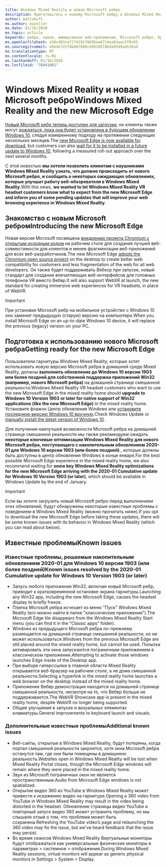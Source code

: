 ```yaml
---
title: Windows Mixed Reality и новая Microsoft ребро
description: Приготовьтесь к новому Microsoft ребру в Windows Mixed Reality. Сюда входят изменения, которые необходимо выполнить, обновления для поиска и известные проблемы.
author: mattzmsft
ms.author: mazeller
ms.date: 01/15/2020
ms.topic: article
keywords: ребро, новое, иммерсивное веб-приложение, Microsoft ребро, браузер, VR
ms.openlocfilehash: e38cd83cef274281f0d36ae8714ea82aac5f0c65
ms.sourcegitcommit: e9e4e722f4b607888ce69185f8bda9549ad526ad
ms.translationtype: MT
ms.contentlocale: ru-RU
ms.lasthandoff: 01/16/2020
ms.locfileid: "76041001"
---
```

# <a name="windows-mixed-reality-and-the-new-microsoft-edge"></a><span data-ttu-id="60fd9-105">Windows Mixed Reality и новая Microsoft ребро</span><span class="sxs-lookup"><span data-stu-id="60fd9-105">Windows Mixed Reality and the new Microsoft Edge</span></span>

<span data-ttu-id="60fd9-106">[Новый Microsoft ребр теперь доступен для загрузки](https://blogs.windows.com/windowsexperience/?p=173496), но клиенты также могут [дождаться, пока она будет установлена в будущем обновлении Windows 10](https://blogs.windows.com/msedgedev/2020/01/15/upgrading-new-microsoft-edge-79-chromium/), следуя измеренному подходу на протяжении следующих нескольких месяцев.</span><span class="sxs-lookup"><span data-stu-id="60fd9-106">The [new Microsoft Edge is now available for download](https://blogs.windows.com/windowsexperience/?p=173496), but customers can also [wait for it to be installed in a future update to Windows 10](https://blogs.windows.com/msedgedev/2020/01/15/upgrading-new-microsoft-edge-79-chromium/), following a measured roll-out approach over the next several months.</span></span> 

<span data-ttu-id="60fd9-107">С этой новостью **мы хотели позволить клиентам с наушниками Windows Mixed Reality узнать, что должно происходить от нового Microsoft ребро, и сообщить о некоторых ожидающих обновлениях, которые улучшат работу веб-обозревателя в Windows Mixed Reality**.</span><span class="sxs-lookup"><span data-stu-id="60fd9-107">With this news, **we wanted to let Windows Mixed Reality VR headset customers know what to expect from the new Microsoft Edge and inform you of some pending updates that will improve your web browsing experience in Windows Mixed Reality**.</span></span>

## <a name="introducing-the-new-microsoft-edge"></a><span data-ttu-id="60fd9-108">Знакомство с новым Microsoft ребром</span><span class="sxs-lookup"><span data-stu-id="60fd9-108">Introducing the new Microsoft Edge</span></span>

<span data-ttu-id="60fd9-109">Новая версия Microsoft посвящена [внедрению проекта Chromium с открытым исходным кодом](https://blogs.windows.com/windowsexperience/2018/12/06/microsoft-edge-making-the-web-better-through-more-open-source-collaboration/) на рабочем столе для создания лучшей веб-совместимости для клиентов и менее фрагментации веб-приложений для всех веб-разработчиков.</span><span class="sxs-lookup"><span data-stu-id="60fd9-109">The new Microsoft Edge [adopts the Chromium open source project](https://blogs.windows.com/windowsexperience/2018/12/06/microsoft-edge-making-the-web-better-through-more-open-source-collaboration/) on the desktop to create better web compatibility for customers and less fragmentation of the web for all web developers.</span></span> <span data-ttu-id="60fd9-110">Он также будет поддерживать Вебкср при запуске, новый стандарт для создания впечатляющих веб-интерфейсов для головных телефонов VR вместо Вебвр.</span><span class="sxs-lookup"><span data-stu-id="60fd9-110">It will also support WebXR at launch, the new standard for creating immersive web experiences for VR headsets, in place of WebVR.</span></span>

>[!IMPORTANT]
><span data-ttu-id="60fd9-111">При установке Microsoft ребр на мобильное устройство с Windows 10 оно заменит предыдущую (старую) версию на компьютере.</span><span class="sxs-lookup"><span data-stu-id="60fd9-111">When you install Microsoft Edge on an up-to-date Windows 10 device, it will replace the previous (legacy) version on your PC.</span></span>

## <a name="getting-ready-for-the-new-microsoft-edge"></a><span data-ttu-id="60fd9-112">Подготовка к использованию нового Microsoft ребра</span><span class="sxs-lookup"><span data-stu-id="60fd9-112">Getting ready for the new Microsoft Edge</span></span>

<span data-ttu-id="60fd9-113">Пользователи гарнитуры Windows Mixed Reality, которые хотят использовать новую версию Microsoft ребра в домашней среде Mixed Reality, должны **выполнить обновление до Windows 10 версии 1903 или более поздней для собственной поддержки приложений Win32 (например, нового Microsoft ребра)** на домашней странице смешанной реальности.</span><span class="sxs-lookup"><span data-stu-id="60fd9-113">Windows Mixed Reality VR headset customers who want to use the new Microsoft Edge in the mixed reality home should **upgrade to Windows 10 Version 1903 or later for native support of Win32 applications (like the new Microsoft Edge)** in the mixed reality home.</span></span> <span data-ttu-id="60fd9-114">Установите флажок Центр обновления Windows или [установите последнюю версию Windows 10 вручную](https://www.microsoft.com/en-us/software-download/windows10).</span><span class="sxs-lookup"><span data-stu-id="60fd9-114">Check Windows Update or [manually install the latest version of Windows 10](https://www.microsoft.com/en-us/software-download/windows10).</span></span>

<span data-ttu-id="60fd9-115">Для получения наилучшей возможности Microsoft ребра на домашней странице смешанной реальности мы также рекомендуем ожидать **некоторые ключевые оптимизации Windows Mixed Reality для нового Microsoft ребра, поступающего с накопительным обновлением 2020-01 для Windows 10 версии 1903 (или более поздней)** , которые должны быть доступны в центр обновления Windows в конце января.</span><span class="sxs-lookup"><span data-stu-id="60fd9-115">For the best possible Microsoft Edge experience in the mixed reality home, we also recommend waiting for **some key Windows Mixed Reality optimizations for the new Microsoft Edge arriving with the 2020-01 Cumulative update for Windows 10 Version 1903 (or later)**, which should be available in Windows Update by the end of January.</span></span>

>[!IMPORTANT]
><span data-ttu-id="60fd9-116">Если вы хотите загрузить новый Microsoft ребро перед выполнением этих обновлений, будут обнаружены некоторые известные проблемы с поведением в Windows Mixed Reality (можно прочитать ниже).</span><span class="sxs-lookup"><span data-stu-id="60fd9-116">If you opt to download the new Microsoft Edge before taking these updates, there will be some known issues with its behavior in Windows Mixed Reality (which you can read about below).</span></span>

## <a name="known-issues"></a><span data-ttu-id="60fd9-117">Известные проблемы</span><span class="sxs-lookup"><span data-stu-id="60fd9-117">Known issues</span></span>

### <a name="known-issues-resolved-by-the-2020-01-cumulative-update-for-windows-10-version-1903-or-later"></a><span data-ttu-id="60fd9-118">Известные проблемы, решаемые накопительным обновлением 2020-01 для Windows 10 версии 1903 (или более поздней)</span><span class="sxs-lookup"><span data-stu-id="60fd9-118">Known issues resolved by the 2020-01 Cumulative update for Windows 10 Version 1903 (or later)</span></span>

- <span data-ttu-id="60fd9-119">Запуск любого приложения Win32, включая новый Microsoft ребр, приводит к кратковременной остановке экрана гарнитуры.</span><span class="sxs-lookup"><span data-stu-id="60fd9-119">Launching any Win32 app, including the new Microsoft Edge, causes the headset display to briefly freeze.</span></span>
- <span data-ttu-id="60fd9-120">Плитка Microsoft ребра исчезает из меню "Пуск" Windows Mixed Reality (его можно найти в папке "классические приложения").</span><span class="sxs-lookup"><span data-stu-id="60fd9-120">The Microsoft Edge tile disappears from the Windows Mixed Reality Start menu (you can find it in the “Classic apps” folder).</span></span>
- <span data-ttu-id="60fd9-121">Windows из предыдущего Microsoft ребра по-прежнему размещается на домашней странице смешанной реальности, но не может использоваться.</span><span class="sxs-lookup"><span data-stu-id="60fd9-121">Windows from the previous Microsoft Edge are still placed around the mixed reality home, but cannot be used.</span></span> <span data-ttu-id="60fd9-122">Попытка активировать эти окна запускаются пограничным приложением в классическом приложении.</span><span class="sxs-lookup"><span data-stu-id="60fd9-122">Attempting to activate those windows launches Edge inside of the Desktop app.</span></span>
- <span data-ttu-id="60fd9-123">При выборе гиперссылки в главной области Mixed Reality открывается веб-браузер на рабочем столе, а не дома смешанной реальности.</span><span class="sxs-lookup"><span data-stu-id="60fd9-123">Selecting a hyperlink in the mixed reality home launches a web browser on the desktop instead of the mixed reality home.</span></span>
- <span data-ttu-id="60fd9-124">Приложение Вебвр демонстрация находится на домашней странице смешанной реальности, несмотря на то, что Вебвр больше не поддерживается.</span><span class="sxs-lookup"><span data-stu-id="60fd9-124">The WebVR Showcase app is present in the mixed reality home, despite WebVR no longer being supported.</span></span>
- <span data-ttu-id="60fd9-125">Общие улучшения в запуске и визуальных элементах клавиатуры.</span><span class="sxs-lookup"><span data-stu-id="60fd9-125">General improvements to keyboard launch and visuals.</span></span>

### <a name="additional-known-issues"></a><span data-ttu-id="60fd9-126">Дополнительные известные проблемы</span><span class="sxs-lookup"><span data-stu-id="60fd9-126">Additional known issues</span></span>

-   <span data-ttu-id="60fd9-127">Веб-сайты, открытые в Windows Mixed Reality, будут потеряны, когда портал смешанной реальности закроется, хотя окна Microsoft ребра останутся там, где они были помещены в домашнюю реальность.</span><span class="sxs-lookup"><span data-stu-id="60fd9-127">Websites open in Windows Mixed Reality will be lost when Mixed Reality Portal closes, though the Microsoft Edge windows will remain where they were placed in the mixed reality home.</span></span>
-   <span data-ttu-id="60fd9-128">Звук из Microsoft пограничных окон не является пространственным.</span><span class="sxs-lookup"><span data-stu-id="60fd9-128">Audio from Microsoft Edge windows is not spatialized.</span></span>
-   <span data-ttu-id="60fd9-129">Открытие видео 360 из YouTube в Windows Mixed Reality может привести к искажению видео на гарнитуре.</span><span class="sxs-lookup"><span data-stu-id="60fd9-129">Opening a 360 video from YouTube in Windows Mixed Reality may result in the video being distorted in the headset.</span></span> <span data-ttu-id="60fd9-130">Обновление страницы видео YouTube и повторный запуск видео 360 *может* устранить проблему, но мы слышали отзыв о том, что проблема может быть сохранена.</span><span class="sxs-lookup"><span data-stu-id="60fd9-130">Refreshing the YouTube video’s page and relaunching the 360 video *may* fix the issue, but we've heard feedback that the issue may persist.</span></span>
-   <span data-ttu-id="60fd9-131">Во время сеансов Windows Mixed Reality Виртуальные мониторы будут отображаться как универсальные физические мониторы в параметрах > системное > отображения.</span><span class="sxs-lookup"><span data-stu-id="60fd9-131">During Windows Mixed Reality sessions, virtual monitors will appear as generic physical monitors in Settings > System > Display.</span></span>



